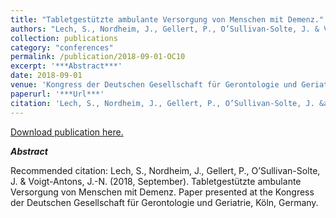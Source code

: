 ```yaml
---
title: "Tabletgestützte ambulante Versorgung von Menschen mit Demenz."
authors: "Lech, S., Nordheim, J., Gellert, P., O’Sullivan-Solte, J. & Voigt-Antons, J.-N."
collection: publications
category: "conferences"
permalink: /publication/2018-09-01-OC10
excerpt: '***Abstract***'
date: 2018-09-01
venue: 'Kongress der Deutschen Gesellschaft für Gerontologie und Geriatrie'
paperurl: '***Url***'
citation: 'Lech, S., Nordheim, J., Gellert, P., O’Sullivan-Solte, J. &amp; Voigt-Antons, J.-N. (2018, September). Tabletgestützte ambulante Versorgung von Menschen mit Demenz. Paper presented at the Kongress der Deutschen Gesellschaft für Gerontologie und Geriatrie, Köln, Germany.'
---
```


<a href='***Url***'>Download publication here.</a>

***Abstract***

Recommended citation: Lech, S., Nordheim, J., Gellert, P., O’Sullivan-Solte, J. & Voigt-Antons, J.-N. (2018, September). Tabletgestützte ambulante Versorgung von Menschen mit Demenz. Paper presented at the Kongress der Deutschen Gesellschaft für Gerontologie und Geriatrie, Köln, Germany.